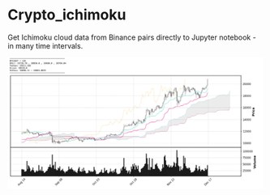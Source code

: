 # Crypto_ichimoku
 Get Ichimoku cloud data from Binance pairs directly to Jupyter notebook - in many time intervals.

 ![Ichimoku plot example](doc/figure.png)

